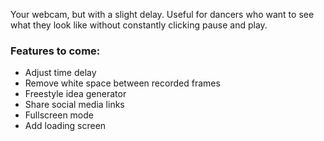 Your webcam, but with a slight delay. Useful for dancers who want to see what they look like without constantly clicking pause and play.

### Features to come:

- Adjust time delay
- Remove white space between recorded frames
- Freestyle idea generator
- Share social media links
- Fullscreen mode
- Add loading screen

